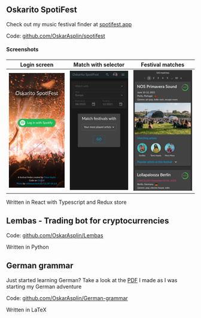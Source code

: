 ## Oskarito SpotiFest

Check out my music festival finder at [spotifest.app](https://www.spotifest.app/)

Code: [github.com/OskarAsplin/spotifest](https://github.com/OskarAsplin/spotifest)

#### Screenshots

Login screen                                       |  Match with selector                          |  Festival matches
:-------------------------------------------------:|:---------------------------------------------:|:----------------------------------------:
![login-screen.png](https://github.com/OskarAsplin/spotifest/raw/master/screenshots/login-screen.png)  | ![match-with.png](https://github.com/OskarAsplin/spotifest/raw/master/screenshots/match-with.png) | ![matches.png](https://github.com/OskarAsplin/spotifest/raw/master/screenshots/matches.png)

Written in React with Typescript and Redux store

## Lembas - Trading bot for cryptocurrencies

Code: [github.com/OskarAsplin/Lembas](https://github.com/OskarAsplin/Lembas)

Written in Python

## German grammar

Just started learning German? Take a look at the [PDF](https://github.com/OskarAsplin/German-grammar/raw/master/German_grammar.pdf) I made as I was starting my German adventure

Code: [github.com/OskarAsplin/German-grammar](https://github.com/OskarAsplin/German-grammar)

Written in LaTeX
